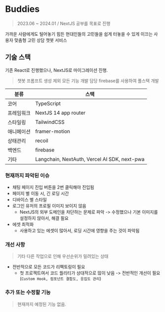 # Buddies
> 2023.06 ~ 2024.01 / NextJS 공부를 목표로 진행

가까운 사람에게도 털어놓기 힘든 현대인들의 고민들을 쉽게 터놓을 수 있게 이끄는 사용자 맞춤형 고민 상담 챗봇 서비스

## 기술 스택
기존 React로 진행했으나, NextJS로 마이그레이션 진행.
> 챗봇 프롬프트 생성 제외 모든 기능 개발 담당
> firebase를 사용하여 풀스택 개발

|분류|스택|
|--|--|
|코어|TypeScript|
|프레임워크|NextJS 14 app router|
|스타일링|TailwindCSS|
|애니메이션|framer-motion|
|상태관리|recoil|
|백엔드|firebase|
|기타|Langchain, NextAuth, Vercel AI SDK, next-pwa|

### 현재까지 파악된 이슈
- 채팅 페이지 진입 버튼을 2번 클릭해야 진입됨
- 페이지 별 이동 시, 긴 로딩 시간
- 디바이스 별 스타일
- 로그인 유저의 프로필 이미지 보이지 않음
  - NextJS의 외부 도메인을 차단하는 문제로 파악 -> 수정했으나 기본 이미지를 설정하지 않아서, 해결 필요
- 에셋 최적화
  - 사용하고 있는 에셋이 많아서, 로딩 시간에 영향을 주는 것이 파악됨

### 개선 사항
> 기타 다른 작업으로 인해 우선순위가 밀려있는 상태
- 전반적으로 모든 코드가 리팩토링이 필요
  - 첫 프로젝트여서 코드 퀄리티가 상대적으로 많이 낮음 -> 전반적인 개선이 필요(`Custom Hook, 컴포넌트 결합도, 응집도 관리`)

### 추가 또는 수정할 기능
> 현재까지 예정된 기능 없음.
